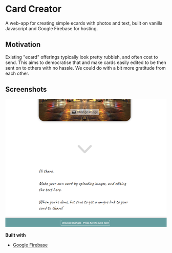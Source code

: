 # Card Creator

A web-app for creating simple ecards with photos and text, built on vanilla Javascript and Google Firebase for hosting.

## Motivation
Existing "ecard" offerings typically look pretty rubbish, and often cost to send. This aims to democratise that and make cards easily edited to be then sent on to others with no hassle. We could do with a bit more gratitude from each other.
 
## Screenshots
![Screenshot of Card Creator](/img/screenshot.png)

<b>Built with</b>
- [Google Firebase](https://firebase.google.com)